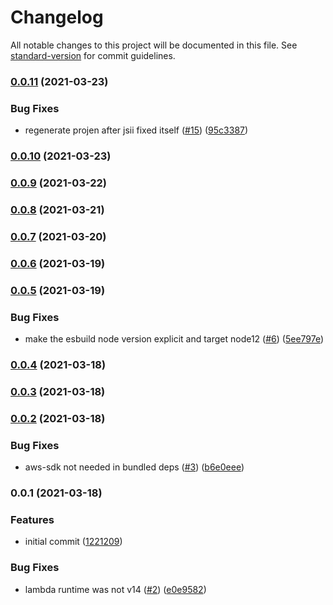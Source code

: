 # Changelog

All notable changes to this project will be documented in this file. See [standard-version](https://github.com/conventional-changelog/standard-version) for commit guidelines.

### [0.0.11](https://github.com/wheatstalk/fargate-spot-fallback/compare/v0.0.10...v0.0.11) (2021-03-23)


### Bug Fixes

* regenerate projen after jsii fixed itself ([#15](https://github.com/wheatstalk/fargate-spot-fallback/issues/15)) ([95c3387](https://github.com/wheatstalk/fargate-spot-fallback/commit/95c33876cce38ebd2a4e66900e621e9858694f0a))

### [0.0.10](https://github.com/wheatstalk/fargate-spot-fallback/compare/v0.0.9...v0.0.10) (2021-03-23)

### [0.0.9](https://github.com/wheatstalk/fargate-spot-fallback/compare/v0.0.8...v0.0.9) (2021-03-22)

### [0.0.8](https://github.com/wheatstalk/fargate-spot-fallback/compare/v0.0.7...v0.0.8) (2021-03-21)

### [0.0.7](https://github.com/wheatstalk/fargate-spot-fallback/compare/v0.0.6...v0.0.7) (2021-03-20)

### [0.0.6](https://github.com/wheatstalk/fargate-spot-fallback/compare/v0.0.5...v0.0.6) (2021-03-19)

### [0.0.5](https://github.com/wheatstalk/fargate-spot-fallback/compare/v0.0.4...v0.0.5) (2021-03-19)


### Bug Fixes

* make the esbuild node version explicit and target node12 ([#6](https://github.com/wheatstalk/fargate-spot-fallback/issues/6)) ([5ee797e](https://github.com/wheatstalk/fargate-spot-fallback/commit/5ee797e9494ae213b6599661ded3cfc748468ead))

### [0.0.4](https://github.com/wheatstalk/fargate-spot-fallback/compare/v0.0.3...v0.0.4) (2021-03-18)

### [0.0.3](https://github.com/wheatstalk/fargate-spot-fallback/compare/v0.0.2...v0.0.3) (2021-03-18)

### [0.0.2](https://github.com/wheatstalk/fargate-spot-fallback/compare/v0.0.1...v0.0.2) (2021-03-18)


### Bug Fixes

* aws-sdk not needed in bundled deps ([#3](https://github.com/wheatstalk/fargate-spot-fallback/issues/3)) ([b6e0eee](https://github.com/wheatstalk/fargate-spot-fallback/commit/b6e0eeed489636f9b27c794ca202c87b5cc1f923))

### 0.0.1 (2021-03-18)


### Features

* initial commit ([1221209](https://github.com/wheatstalk/fargate-spot-fallback/commit/1221209c1cadc3af15c16f7e03bf60b7605b1a93))


### Bug Fixes

* lambda runtime was not v14 ([#2](https://github.com/wheatstalk/fargate-spot-fallback/issues/2)) ([e0e9582](https://github.com/wheatstalk/fargate-spot-fallback/commit/e0e9582b97be716bbdbce4d89972e2dc4ed63d6f))
